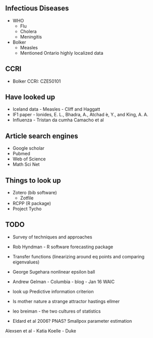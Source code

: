 Infectious Diseases
-------------------
- WHO
	- Flu
	- Cholera
	- Meningitis
- Bolker
	- Measles
	- Mentioned Ontario highly localized data

CCRI
----
- Bolker CCRI:
	CZE50101

Have looked up
--------------
- Iceland data - Measles - Cliff and Haggatt
- IF1 paper - Ionides, E. L., Bhadra, A., Atchad ́e, Y., and King, A. A.
- Influenza - Tristan da cumha Camacho et al

Article search engines
----------------------
- Google scholar
- Pubmed
- Web of Science
- Math Sci Net

Things to look up
-----------------
- Zotero (bib software)
	- Zotfile
- RCPP (R package)
- Project Tycho

TODO
----
- Survey of techniques and approaches
- Rob Hyndman - R software forecasting package
- Transfer functions (linearizing around eq points and comparing eigenvalues)
- George Sugehara nonlinear epsilon ball

- Andrew Gelman - Columbia - blog - Jan 16 WAIC
- look up Predictive information criterion
- Is mother nature a strange attractor hastings ellmer
- leo breiman -  the two cultures of statistics
- Eldard et al 2006? PNAS? Smallpox parameter estimation

Alexsen et al - 
Katia Koelle - Duke








